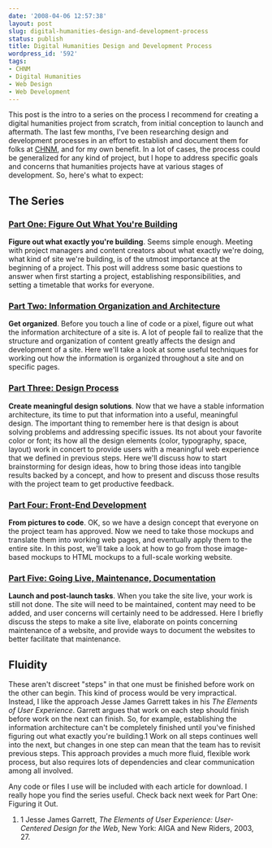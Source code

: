 ```yaml
---
date: '2008-04-06 12:57:38'
layout: post
slug: digital-humanities-design-and-development-process
status: publish
title: Digital Humanities Design and Development Process
wordpress_id: '592'
tags:
- CHNM
- Digital Humanities
- Web Design
- Web Development
---
```


This post is the intro to a series on the process I recommend for creating a digital humanities project from scratch, from initial conception to launch and aftermath. The last few months, I've been researching design and development processes in an effort to establish and document them for folks at [CHNM](http://chnm.gmu.edu), and for my own benefit. In a lot of cases, the process could be generalized for any kind of project, but I hope to address specific goals and concerns that humanities projects have at various stages of development. So, here's what to expect:


## The Series




### [Part One: Figure Out What You're Building](http://clioweb.org/blog/2008/04/part-one-figure-out-what-youre-building/)


**Figure out what exactly you're building**. Seems simple enough. Meeting with project managers and content creators about what exactly we're doing, what kind of site we're building, is of the utmost importance at the beginning of a project. This post will address some basic questions to answer when first starting a project, establishing responsibilities, and setting a timetable that works for everyone.


### [Part Two: Information Organization and Architecture](http://clioweb.org/blog/2008/04/part-two-information-architecture-and-organization/)


**Get organized**. Before you touch a line of code or a pixel, figure out what the information architecture of a site is. A lot of people fail to realize that the structure and organization of content greatly affects the design and development of a site. Here we'll take a look at some useful techniques for working out how the information is organized throughout a site and on specific pages.


### [Part Three: Design Process](http://clioweb.org/2008/06/04/part-three-design-process/)


**Create meaningful design solutions**. Now that we have a stable information architecture, its time to put that information into a useful, meaningful design. The important thing to remember here is that design is about solving problems and addressing specific issues. Its not about your favorite color or font; its how all the design elements (color, typography, space, layout) work in concert to provide users with a meaningful web experience that we defined in previous steps. Here we'll discuss how to start brainstorming for design ideas, how to bring those ideas into tangible results backed by a concept, and how to present and discuss those results with the project team to get productive feedback.


### [Part Four: Front-End Development](http://clioweb.org/2008/10/11/part-four-front-end-development/)


**From pictures to code**. OK, so we have a design concept that everyone on the project team has approved. Now we need to take those mockups and translate them into working web pages, and eventually apply them to the entire site. In this post, we'll take a look at how to go from those image-based mockups to HTML mockups to a full-scale working website.


### [Part Five: Going Live, Maintenance, Documentation](http://clioweb.org/2008/12/16/maintenance-documentation-and-user-feedback/)


**Launch and post-launch tasks**. When you take the site live, your work is still not done. The site will need to be maintained, content may need to be added, and user concerns will certainly need to be addressed. Here I briefly discuss the steps to make a site live, elaborate on points concerning maintenance of a website, and provide ways to document the websites to better facilitate that maintenance.


## Fluidity


These aren't discreet "steps" in that one must be finished before work on the other can begin. This kind of process would be very impractical. Instead, I like the approach Jesse James Garrett takes in his _The Elements of User Experience_. Garrett argues that work on each step should finish before work on the next can finish. So, for example, establishing the information architecture can't be completely finished until you've finished figuring out what exactly you're building.1 Work on all steps continues well into the next, but changes in one step can mean that the team has to revisit previous steps. This approach provides a much more fluid, flexible work process, but also requires lots of dependencies and clear communication among all involved.

Any code or files I use will be included with each article for download. I really hope you find the series useful. Check back next week for Part One: Figuring it Out.



	
  1. 1 Jesse James Garrett, _The Elements of User Experience: User-Centered Design for the Web_, New York: AIGA and New Riders, 2003, 27.


